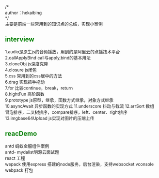 /*<br/>
    author：hekaibing<br/>
*/<br/>
主要是前端一些常用到的知识点的总结，实现小案例<br/>
    <h2 style="color:green">interview</h2>
    1.audio是原生js的音频播放，用到的是阿里云的点播技术平台<br/>
    2.callApplyBind call与apply,bind的基本用法<br/>
    3.cloneObj js深度克隆<br/>
    4.closure js闭包<br/>
    5.css 常用到的css居中的方法<br/>
    6.drag 实现抓手拖动<br/>
    7.for 比较continue，break，return<br/>
    8.hightFun 高阶函数<br/>
    9.prototype js原型，继承，函数方式继承，对象方式继承<br/>
    10.asyncAwait 异步函数的实现方式
    11.underscore 抖动与截流
    12.arrSort 数组冒泡排序，二叉树排序，compare排序，left、center、right排序
    13.imgbase64Upload js实现对图片的压缩上传
    <h2 style="color:green">reacDemo</h2>
    antd 蚂蚁金服组件案例<br/>
    antd- mydalist明源云面试题<br/>
    react 工程<br/>
    wepack 使用express 搭建的node服务，后台渲染，支持websocket vconsole webpack 打包<br/>